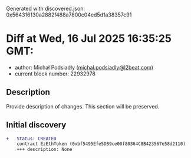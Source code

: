 Generated with discovered.json: 0x564316130a2882f488a7800c04ed5d1a38357c91

# Diff at Wed, 16 Jul 2025 16:35:25 GMT:

- author: Michał Podsiadły (<michal.podsiadly@l2beat.com>)
- current block number: 22932978

## Description

Provide description of changes. This section will be preserved.

## Initial discovery

```diff
+   Status: CREATED
    contract EzEthToken (0xbf5495Efe5DB9ce00f80364C8B423567e58d2110)
    +++ description: None
```
